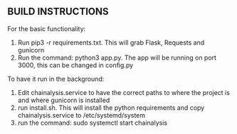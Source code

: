 ## BUILD INSTRUCTIONS ##

For the basic functionality:

1) Run pip3 -r requirements.txt. This will grab Flask, Requests and gunicorn
2) Run the command: python3 app.py. The app will be running on port 3000, this can be changed in config.py

To have it run in the background:

1) Edit chainalysis.service to have the correct paths to where the project is and where gunicorn is installed
2) run install.sh. This will install the python requirements and copy chainalysis.service to /etc/systemd/system
3) run the command: sudo systemctl start chainalysis






